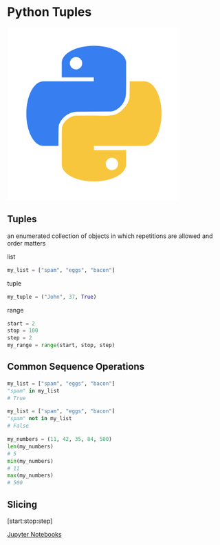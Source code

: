 # Python Tuples

<img class="fragment" src="../images/Python-logo.png" width="400" height="400">



## Tuples

an enumerated collection of objects in which repetitions are allowed and order matters <!-- .element: class="fragment" data-fragment -->


list <!-- .element: class="fragment" data-fragment -->

```python
my_list = ["spam", "eggs", "bacon"]
``` 

tuple <!-- .element: class="fragment" data-fragment -->

```python
my_tuple = ("John", 37, True)
``` 

range <!-- .element: class="fragment" data-fragment -->

```python
start = 2
stop = 100
step = 2
my_range = range(start, stop, step)
``` 



## Common Sequence Operations

<div class="fragment fade-in-then-out">

```python
my_list = ["spam", "eggs", "bacon"]
"spam" in my_list
# True
``` 
</div>

<div class="fragment fade-in-then-out">

```python
my_list = ["spam", "eggs", "bacon"]
"spam" not in my_list
# False
``` 
</div>

<div class="fragment fade-in-then-out">

```python
my_numbers = (11, 42, 35, 84, 500)
len(my_numbers)
# 5
min(my_numbers)
# 11
max(my_numbers)
# 500
``` 
</div>



## Slicing

[start:stop:step]




[Jupyter Notebooks](http://localhost:8888/notebooks/Desktop/intro_python/10_sequences.ipynb)